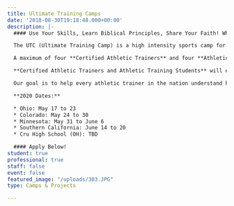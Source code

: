 ```yaml
---
title: Ultimate Training Camps
date: '2018-08-30T19:18:48.000+00:00'
description: |-
  #### Use Your Skills, Learn Biblical Principles, Share Your Faith! Why not join AIA Sports Performance on an adventure in your field of expertise. Let us encourage you in your faith journey at The Ultimate Training Camp!

  The UTC (Ultimate Training Camp) is a high intensity sports camp for athletes. We tackle the issue of how to blend faith and sport together on the field of competition. We teach five Biblical Principles to athletes and then allow them to test those truths in a 20-hour sports marathon known as The S.P.E.C.I.A.L. As a result there is a need for athletic trainers and students to cover this camp.

  A maximum of four **Certified Athletic Trainers** and four **Athletic Training Students** are needed to assist with each week’s experience.

  **Certified Athletic Trainers and Athletic Training Students** will enjoy small group discussions as a sports medicine team as we explore how these Principles impact our lives, careers and service to athletes. If you're interested in serving as the Head AT at a UTC, take a look at our [Athletic Trainer Part-Time](https://goaia.org/sportsperformance/get-involved/staff) role.

  Our goal is to help every athletic trainer in the nation understand how the gospel impacts their sport and life.

  **2020 Dates:**

  * Ohio: May 17 to 23
  * Colorado: May 24 to 30
  * Minnesota: May 31 to June 6
  * Southern California: June 14 to 20
  * Cru High School (OH): TBD

  #### Apply Below!
student: true
professional: true
staff: false
event: false
featured_image: "/uploads/303.JPG"
type: Camps & Projects

---
```

